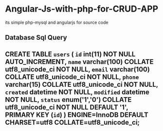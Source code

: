 # Angular-Js-with-php-for-CRUD-APP
its simple php-mysql and angularjs for source code

Database Sql Query
----------------------------------------------------
CREATE TABLE `users` (
 `id` int(11) NOT NULL AUTO_INCREMENT,
 `name` varchar(100) COLLATE utf8_unicode_ci NOT NULL,
 `email` varchar(100) COLLATE utf8_unicode_ci NOT NULL,
 `phone` varchar(15) COLLATE utf8_unicode_ci NOT NULL,
 `created` datetime NOT NULL,
 `modified` datetime NOT NULL,
 `status` enum('1','0') COLLATE utf8_unicode_ci NOT NULL DEFAULT '1',
 PRIMARY KEY (`id`)
) ENGINE=InnoDB DEFAULT CHARSET=utf8 COLLATE=utf8_unicode_ci;
-----------------------------------------------------------------
